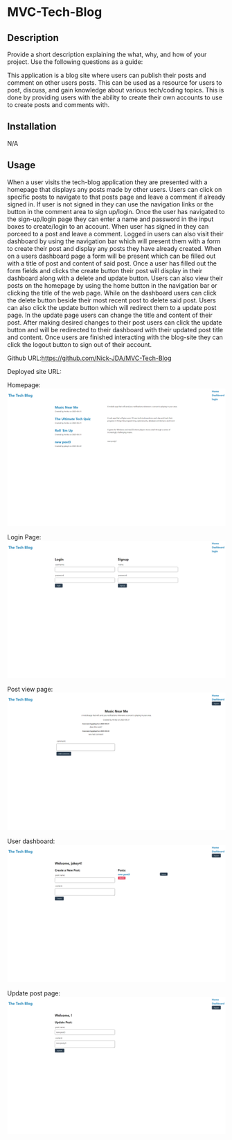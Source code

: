 # MVC-Tech-Blog



## Description

Provide a short description explaining the what, why, and how of your project. Use the following questions as a guide:

This application is a blog site where users can publish their posts and comment on other users posts. This can be used as a resource for users to post, discuss, and gain knowledge about various tech/coding topics. This is done by providing users with the ability to create their own accounts to use to create posts and comments with.  

## Installation

N/A

## Usage

When a user visits the tech-blog application they are presented with a homepage that displays any posts made by other users. Users can click on specific posts to navigate to that posts page and leave a comment if already signed in. If user is not signed in they can use the navigation links or the button in the comment area to sign up/login. Once the user has navigated to the sign-up/login page they can enter a name and password in the input boxes to create/login to an account. When user has signed in they can porceed to a post and leave a comment. Logged in users can also visit their dashboard by using the navigation bar which will present them with a form to create their post and display any posts they have already created. When on a users dashboard page a form will be present which can be filled out with a title of post and content of said post. Once a user has filled out the form fields and clicks the create button their post will display in their dashboard along with a delete and update button. Users can also view their posts on the homepage by using the home button in the navigation bar or clicking the title of the web page. While on the dashboard users can click the delete button beside their most recent post to delete said post. Users can also click the update button which will redirect them to a update post page. In the update page users can change the title and content of their post. After making desired changes to their post users can click the update button and will be redirected to their dashboard with their updated post title and content. Once users are finished interacting with the blog-site they can click the logout button to sign out of their account. 


Github URL:https://github.com/Nick-JDA/MVC-Tech-Blog


Deployed site URL:



Homepage:
![homepage](./readmeAssets/Tech-blog-home.png)


Login Page:
![login-page](./readmeAssets/Tech-blog-login.png)


Post view page:
![post-page](./readmeAssets/Tech-blog-post.png)


User dashboard:
![user-dashboard](./readmeAssets/Tech-blog-dash.png)


Update post page:
![update-page](./readmeAssets/Tech-blog-update.png)
